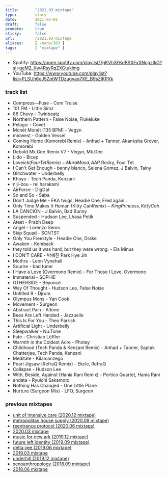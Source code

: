 ```yaml
---
title:       "2021.03 mixtape"
type:        story
date:        2021-03-01
draft:       false
promote:     true
sticky:      false
url:         /2021.03-mixtape
aliases:     [ /node/383 ]
tags:        [ "mixtape" ]
---
```


- Spotify: https://open.spotify.com/playlist/7gKVh3FKdBSXFxXNcgzIkO?si=qeM2_Xw4RsyRqZXGtuklmg
- YouTube: https://www.youtube.com/playlist?list=PLSUh6oJ5ZotWTDzugvaq7XE_B9sZlKPXk

<!--more-->

### track list

- Compress—Fuse - Com Truise
- 101 FM - Little Simz
- 86 Chevy - Twinbeatz
- Northern Pattern - False Noise, Flukeluke
- Pelagic - Covet
- Monét Monét (135 BPM) - Vegyn
- midwest - Golden Vessel
- Coming Home (Komorebi Remix) - Anhad + Tanner, Akanksha Grover, Komorebi
- Debold Mk.Gee Remix V7 - Vegyn, Mk.Gee
- Lido - Bicep
- Love$ick (Four Tet Remix) - Mura Masa, A$AP Rocky, Four Tet
- I Can't Get Enough - benny blanco, Selena Gomez, J Balvin, Tainy
- Glitchwater - Underbelly
- Khoyo - Tech Panda, Kenzani
- niji-zou - rei harakami
- AirForce - DigDat
- So and So - Saba
- Don't Judge Me - FKA twigs, Headie One, Fred again..
- Only Time Makes It Human (Kitty Ca$h Remix) - King Princess, Kitty Ca$h
- LA CANCIÓN - J Balvin, Bad Bunny
- Suspended - Hudson Lee, Lhasa Petik
- Ateet - Prabh Deep
- Angel - Lorenzo Senni
- Skip Squad - SCNTST
- Only You Freestyle - Headie One, Drake
- Awaken - Kemback
- they told us it was hard, but they were wrong. - Ela Minus
- I DON’T CARE - 박혜진 Park Hye Jin
- Mothra - Leon Vynehall
- Sourire - bad tuner
- I Have a Love (Overmono Remix) - For Those I Love, Overmono
- Immaterial - SOPHIE
- OTHERSIDE - Beyoncé
- Way Of Thought - Hudson Lee, False Noise
- Untitled 9 - Djrum
- Olympus Mons - Yan Cook
- Movement - Surgeon
- Abstract Pain - Altone
- Bees Are Left Handed - Jazzuelle
- This Is For You - Theo Parrish
- Artificial Light - Underbelly
- Sleepwalker - Nu:Tone
- Fate - Christian Löffler
- Warmth in the Coldest Acre - Photay
- Childhood (Tech Panda & Kenzani Remix) - Anhad + Tanner, Saptak Chatterjee, Tech Panda, Kenzani
- Meditate - Kilamanzego
- Pearl Jigsaw (RefraQ Remix) - Ekcle, RefraQ
- Collapse - Hudson Lee
- With, Beside, Against (Hania Rani Remix) - Portico Quartet, Hania Rani
- andata - Ryuichi Sakamoto
- Nothing Has Changed - One Little Plane
- Nurture (Surgeon Mix) - LFO, Surgeon

### previous mixtapes

- [unit of intensive care (2020.12 mixtape)](http://eed3si9n.com/2020.12-mixtape)
- [metropolitan house supply (2020.09 mixtape)](http://eed3si9n.com/2020.09-mixtape)
- [reentrance protocol (2020.06 mixtape)](http://eed3si9n.com/2020.06-mixtape)
- [2020.03 mixtape](http://eed3si9n.com/2020.03-mixtape)
- [music for new ark (2019.12 mixtape)](http://eed3si9n.com/2019.12-mixtape)
- [future left identity (2019.09 mixtape)](http://eed3si9n.com/2019.09-mixtape)
- [delta vee (2019.06 mixtape)](http://eed3si9n.com/2019.06-mixtape)
- [2019.03 mixtape](http://eed3si9n.com/2019.03-mixtape)
- [underhill (2019.12 mixtape)](http://eed3si9n.com/2018.12-mixtape)
- [xenoanthropology (2018.09 mixtape)](http://eed3si9n.com/2018.09-mixtape)
- [2018.06 mixtape](http://eed3si9n.com/2018.06-mixtape)

